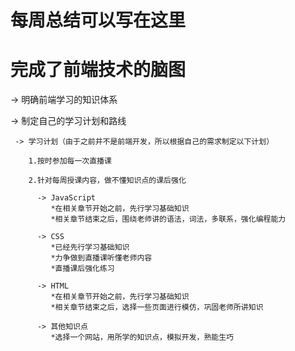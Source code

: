 # 每周总结可以写在这里

# 完成了前端技术的脑图
  
  -> 明确前端学习的知识体系

  -> 制定自己的学习计划和路线

     -> 学习计划（由于之前并不是前端开发，所以根据自己的需求制定以下计划）

        1.按时参加每一次直播课

        2.针对每周授课内容，做不懂知识点的课后强化

          -> JavaScript
             *在相关章节开始之前，先行学习基础知识
             *相关章节结束之后，围绕老师讲的语法，词法，多联系，强化编程能力

          -> CSS
             *已经先行学习基础知识
             *力争做到直播课听懂老师内容
             *直播课后强化练习

          -> HTML
             *在相关章节开始之前，先行学习基础知识
             *相关章节结束之后，选择一些页面进行模仿，巩固老师所讲知识

          -> 其他知识点
             *选择一个网站，用所学的知识点，模拟开发，熟能生巧                